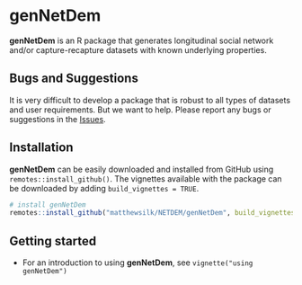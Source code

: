 
<!-- README.md is generated from README.Rmd. Please edit that file -->

# **genNetDem**

**genNetDem** is an R package that generates longitudinal social
network and/or capture-recapture datasets with known underlying
properties.

## Bugs and Suggestions

It is very difficult to develop a package that is robust to all types of
datasets and user requirements. But we want to help. Please report any
bugs or suggestions in the
[Issues](https://github.com/matthewsilk/NETDEM/issues).

## Installation

**genNetDem** can be easily downloaded and installed from GitHub using
`remotes::install_github()`. The vignettes available with the package
can be downloaded by adding `build_vignettes = TRUE`.

``` r
# install genNetDem
remotes::install_github("matthewsilk/NETDEM/genNetDem", build_vignettes = TRUE)
```

## Getting started

-   For an introduction to using **genNetDem**, see
    `vignette("using genNetDem")`
